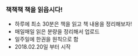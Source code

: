 ### 책책책 책을 읽읍시다!

- 하루에 최소 30분은 책을 읽고 책 내용을 정리해보자!
- 매일매일 읽은 분량을 정리해서 업로드
- 일주일에 한권을 원칙으로 함
- 2018.02.20일 부터 시작